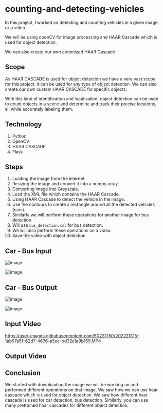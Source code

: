 # counting-and-detecting-vehicles
In this project, I worked on detecting and counting vehicles in a given image or a video.

We will be using openCV for image processing and HAAR Cascade which is used for object detection. 

We can also create our own cutomized HAAR Cascade

## Scope
As HAAR CASCADE is used for object detection we have a very vast scope for this project. It can be used for any type of object detection. We can also create our own custom HAAR CASCADE for specific objects.  

With this kind of identification and localisation, object detection can be used to count objects in a scene and determine and track their precise locations, all while accurately labeling them.

## Technology
1. Python
2. OpenCV
3. HAAR CASCADE
4. Flask

## Steps
1. Loading the image from the internet.
2. Resizing the image and convert it into a numpy array. 
3. Converting image into Greyscale. 
4. Load the XML file which contains the HAAR Cascade. 
5. Using HAAR Cascade to detect the vehicle in the image.
6. Use the contours to create a rectangle around all the detected vehicles (cars).
7. Similarly we will perform these operations for another image for bus detection. 
8. Will use `bus_detection.xml` for bus detection.
9. We will also perform these operations on a video. 
10. Save the video with object detection.

## Car - Bus Input
![image](https://user-images.githubusercontent.com/50231750/202220643-240e1938-696a-44b4-8ff5-96cd877b8310.png)

![image](https://user-images.githubusercontent.com/50231750/202221088-e41207ef-f34d-412b-ab27-7e9ea0a263a1.png)


## Car - Bus Output
![image](https://user-images.githubusercontent.com/50231750/202220708-80363f42-f10f-462d-adf1-1ce937aa0d75.png)

![image](https://user-images.githubusercontent.com/50231750/202220808-b785772a-492b-4e3f-b52e-3bd990d076ff.png)

## Input Video



https://user-images.githubusercontent.com/50231750/202221315-1ab97a51-62d7-4676-a5ec-bd32e1a9b169.MP4


## Output Video



## Conclusion
We started with downloading the image we will be working on and performed different operations on that image. We saw how we can use haar cascade which is used for object detection. We saw how different haar cascade is used for car detection, bus detection. Similarly, you can use many pretrained haar cascades for different object detection.
